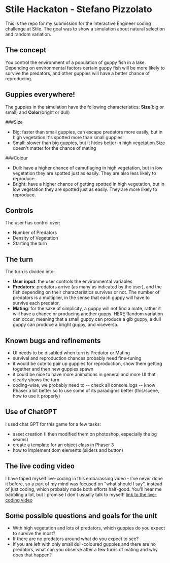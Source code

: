 # Stile Hackaton - Stefano Pizzolato

This is the repo for my submission for the Interactive Engineer coding challenge at Stile.
The goal was to show a simulation about natural selection and random variation.

## The concept

You control the environment of a population of guppy fish in a lake.
Depending on environmental factors certain guppy fish will be more likely to survive the predators, and other guppies will have a better chance of reproducing.

## Guppies everywhere!

The guppies in the simulation have the following characteristics: **Size**(big or small) and **Color**(bright or dull)

###Size

- Big: faster than small guppies, can escape predators more easily, but in high vegetation it's spotted more than small guppies
- Small: slower than big guppies, but it hides better in high vegetation
Size doesn't matter for the chance of mating

###Colour

- Dull: have a higher chance of camuflaging in high vegetation, but in low vegetation they are spotted just as easily. They are also less likely to reproduce.
- Bright: have a higher chance of getting spotted in high vegetation, but in low vegetation they are spotted just as easily.
They are more likely to reproduce.

## Controls

The user has control over:
- Number of Predators
- Density of Vegetation
- Starting the turn

## The turn

The turn is divided into:
- **User input**: the user controls the environmental variables
- **Predators**: predators arrive (as many as indicated by the user), and the fish depending on their characteristics survives or not. The number of predators is a multiplier, in the sense that each guppy will have to survive each predator.
- **Mating**: for the sake of simplicity, a guppy will not find a mate, rather it will have a chance or producing another guppy. HERE Random variation can occur, meaning that a small guppy can produce a gib guppy, a dull guppy can produce a bright guppy, and viceversa.

## Known bugs and refinements

- UI needs to be disabled when turn is Predator or Mating
- survival and reproduction chances probably need fine-tuning
- it would be cute to pair up guppies for reproduction, show them getting together and then new guppies spawn
- it could be nice to have more animations in general and more UI that clearly shows the turn
- coding-wise, we probably need to 
-- check all console.logs
-- know Phaser a bit better so to use some of its paradigms better (this/scene, how to use it properly)

## Use of ChatGPT

I used chat GPT for this game for a few tasks:
- asset creation (I then modified them on photoshop, especially the bg seams)
- create a template for an object class in Phaser 3
- how to implement dom elements (sliders and button)

## The live coding video

I have taped myself live-coding in this embarassing video - I've never done it before, so a part of my mind was focused on "what should I say", instead of just coding, which probably made both efforts half-good. You'll hear me babbling a lot, but I promise I don't usually talk to myself!
[link to the live-coding video](https://youtu.be/S134PkrwMUo)


## Some possible questions and goals for the unit

- With high vegetation and lots of predators, which guppies do you expect to survive the most?
- If there are no predators around what do you expect to see?
- If you are left with only small dull-coloured guppies and there are no predators, what can you observe after a few turns of mating and why does that happen?






